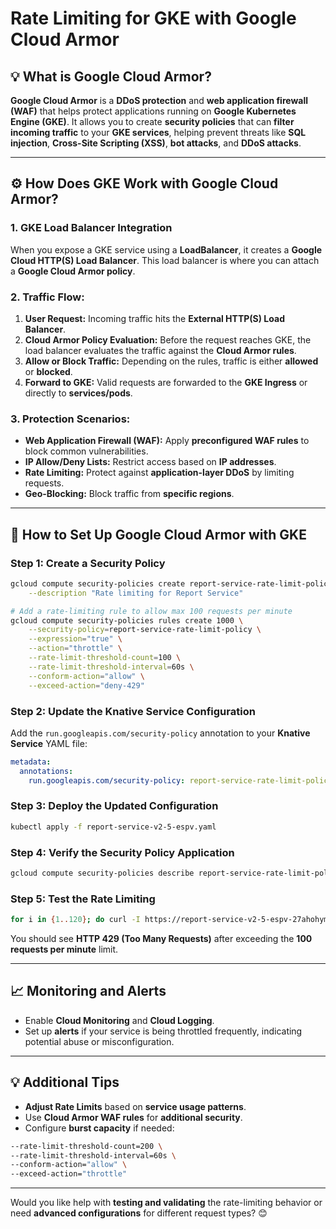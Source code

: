 # Rate Limiting for GKE with Google Cloud Armor

## 💡 What is Google Cloud Armor?
**Google Cloud Armor** is a **DDoS protection** and **web application firewall (WAF)** that helps protect applications running on **Google Kubernetes Engine (GKE)**. It allows you to create **security policies** that can **filter incoming traffic** to your **GKE services**, helping prevent threats like **SQL injection**, **Cross-Site Scripting (XSS)**, **bot attacks**, and **DDoS attacks**.

---

## ⚙️ How Does GKE Work with Google Cloud Armor?

### 1. GKE Load Balancer Integration
When you expose a GKE service using a **LoadBalancer**, it creates a **Google Cloud HTTP(S) Load Balancer**. This load balancer is where you can attach a **Google Cloud Armor policy**.

### 2. Traffic Flow:
1. **User Request:** Incoming traffic hits the **External HTTP(S) Load Balancer**.
2. **Cloud Armor Policy Evaluation:** Before the request reaches GKE, the load balancer evaluates the traffic against the **Cloud Armor rules**.
3. **Allow or Block Traffic:** Depending on the rules, traffic is either **allowed** or **blocked**.
4. **Forward to GKE:** Valid requests are forwarded to the **GKE Ingress** or directly to **services/pods**.

### 3. Protection Scenarios:
- **Web Application Firewall (WAF):** Apply **preconfigured WAF rules** to block common vulnerabilities.
- **IP Allow/Deny Lists:** Restrict access based on **IP addresses**.
- **Rate Limiting:** Protect against **application-layer DDoS** by limiting requests.
- **Geo-Blocking:** Block traffic from **specific regions**.

---

## 🔨 How to Set Up Google Cloud Armor with GKE

### Step 1: Create a Security Policy
```bash
gcloud compute security-policies create report-service-rate-limit-policy \
    --description "Rate limiting for Report Service"

# Add a rate-limiting rule to allow max 100 requests per minute
gcloud compute security-policies rules create 1000 \
    --security-policy=report-service-rate-limit-policy \
    --expression="true" \
    --action="throttle" \
    --rate-limit-threshold-count=100 \
    --rate-limit-threshold-interval=60s \
    --conform-action="allow" \
    --exceed-action="deny-429"
```

### Step 2: Update the Knative Service Configuration
Add the `run.googleapis.com/security-policy` annotation to your **Knative Service** YAML file:

```yaml
metadata:
  annotations:
    run.googleapis.com/security-policy: report-service-rate-limit-policy
```

### Step 3: Deploy the Updated Configuration
```bash
kubectl apply -f report-service-v2-5-espv.yaml
```

### Step 4: Verify the Security Policy Application
```bash
gcloud compute security-policies describe report-service-rate-limit-policy
```

### Step 5: Test the Rate Limiting
```bash
for i in {1..120}; do curl -I https://report-service-v2-5-espv-27ahohymea-nw.a.run.app/; done
```

You should see **HTTP 429 (Too Many Requests)** after exceeding the **100 requests per minute** limit.

---

## 📈 Monitoring and Alerts
- Enable **Cloud Monitoring** and **Cloud Logging**.
- Set up **alerts** if your service is being throttled frequently, indicating potential abuse or misconfiguration.

---

## 💡 Additional Tips
- **Adjust Rate Limits** based on **service usage patterns**.
- Use **Cloud Armor WAF rules** for **additional security**.
- Configure **burst capacity** if needed:

```bash
--rate-limit-threshold-count=200 \
--rate-limit-threshold-interval=60s \
--conform-action="allow" \
--exceed-action="throttle"
```

---

Would you like help with **testing and validating** the rate-limiting behavior or need **advanced configurations** for different request types? 😊

